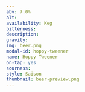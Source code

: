 ```yaml
---
abv: 7.0%
alt:
availability: Keg
bitterness: 
description:
gravity: 
img: beer.png
modal-id: hoppy-tweener
name: Hoppy Tweener
on-tap: yes
sourness: 
style: Saison
thumbnail: beer-preview.png
---
```

